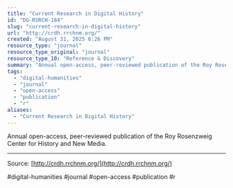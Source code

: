 ```yaml
---
title: "Current Research in Digital History"
id: "DG-RSRCH-184"
slug: "current-research-in-digital-history"
url: "http://crdh.rrchnm.org/"
created: "August 31, 2025 6:26 PM"
resource_type: "journal"
resource_type_original: "journal"
resource_type_10: "Reference & Discovery"
summary: "Annual open-access, peer-reviewed publication of the Roy Rosenzweig Center for History and New Media."
tags:
  - "digital-humanities"
  - "journal"
  - "open-access"
  - "publication"
  - "r"
aliases:
  - "Current Research in Digital History"
---
```


Annual open-access, peer-reviewed publication of the Roy Rosenzweig Center for History and New Media.

---

Source: [http://crdh.rrchnm.org/](http://crdh.rrchnm.org/)

#digital-humanities #journal #open-access #publication #r
